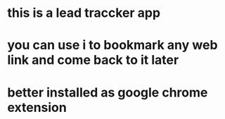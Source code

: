 # this is a lead traccker app
# you can use i to bookmark any web link and come back to it later
# better installed as google chrome extension
